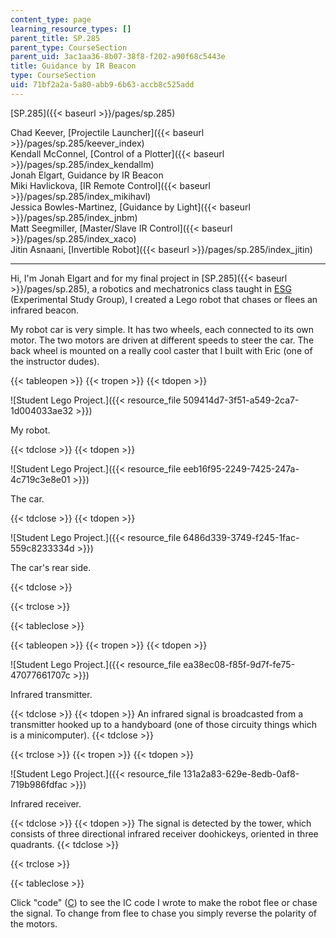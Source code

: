```yaml
---
content_type: page
learning_resource_types: []
parent_title: SP.285
parent_type: CourseSection
parent_uid: 3ac1aa36-8b07-38f8-f202-a90f68c5443e
title: Guidance by IR Beacon
type: CourseSection
uid: 71bf2a2a-5a80-abb9-6b63-accb8c525add
---
```


[SP.285]({{< baseurl >}}/pages/sp.285)

Chad Keever, [Projectile Launcher]({{< baseurl >}}/pages/sp.285/keever_index)  
Kendall McConnel, [Control of a Plotter]({{< baseurl >}}/pages/sp.285/index_kendallm)  
Jonah Elgart, Guidance by IR Beacon  
Miki Havlickova, [IR Remote Control]({{< baseurl >}}/pages/sp.285/index_mikihavl)  
Jessica Bowles-Martinez, [Guidance by Light]({{< baseurl >}}/pages/sp.285/index_jnbm)  
Matt Seegmiller, [Master/Slave IR Control]({{< baseurl >}}/pages/sp.285/index_xaco)  
Jitin Asnaani, [Invertible Robot]({{< baseurl >}}/pages/sp.285/index_jitin)

* * *

Hi, I'm Jonah Elgart and for my final project in [SP.285]({{< baseurl >}}/pages/sp.285), a robotics and mechatronics class taught in [ESG](http://esg.mit.edu/) (Experimental Study Group), I created a Lego robot that chases or flees an infrared beacon.

My robot car is very simple. It has two wheels, each connected to its own motor. The two motors are driven at different speeds to steer the car. The back wheel is mounted on a really cool caster that I built with Eric (one of the instructor dudes).

{{< tableopen >}}
{{< tropen >}}
{{< tdopen >}}


![Student Lego Project.]({{< resource_file 509414d7-3f51-a549-2ca7-1d004033ae32 >}})

My robot.


{{< tdclose >}}
{{< tdopen >}}


![Student Lego Project.]({{< resource_file eeb16f95-2249-7425-247a-4c719c3e8e01 >}})

The car.


{{< tdclose >}}
{{< tdopen >}}


![Student Lego Project.]({{< resource_file 6486d339-3749-f245-1fac-559c8233334d >}})

The car's rear side.


{{< tdclose >}}

{{< trclose >}}

{{< tableclose >}}

{{< tableopen >}}
{{< tropen >}}
{{< tdopen >}}


![Student Lego Project.]({{< resource_file ea38ec08-f85f-9d7f-fe75-47077661707c >}})

Infrared transmitter.


{{< tdclose >}}
{{< tdopen >}}
An infrared signal is broadcasted from a transmitter hooked up to a handyboard (one of those circuity things which is a minicomputer).
{{< tdclose >}}

{{< trclose >}}
{{< tropen >}}
{{< tdopen >}}


![Student Lego Project.]({{< resource_file 131a2a83-629e-8edb-0af8-719b986fdfac >}})

Infrared receiver.


{{< tdclose >}}
{{< tdopen >}}
The signal is detected by the tower, which consists of three directional infrared receiver doohickeys, oriented in three quadrants.
{{< tdclose >}}

{{< trclose >}}

{{< tableclose >}}

Click "code" ([C](./resolveuid/a5282be50ae5c190eb88b1d978c7bf9d)) to see the IC code I wrote to make the robot flee or chase the signal. To change from flee to chase you simply reverse the polarity of the motors.